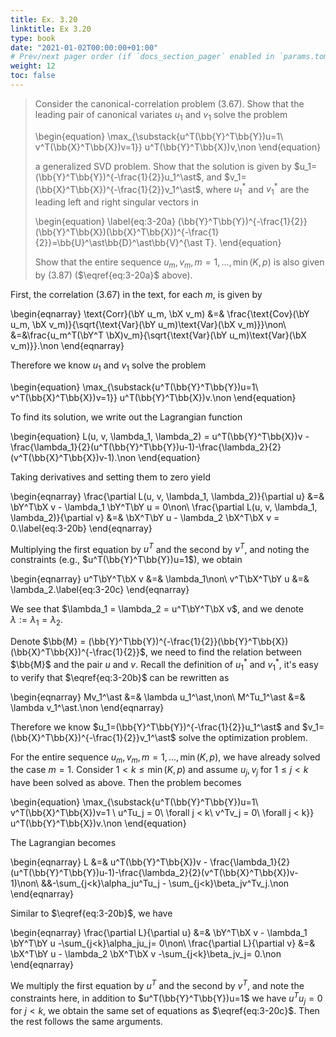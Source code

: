 ```yaml
---
title: Ex. 3.20
linktitle: Ex 3.20
type: book
date: "2021-01-02T00:00:00+01:00"
# Prev/next pager order (if `docs_section_pager` enabled in `params.toml`)
weight: 12
toc: false
---
```


> 	Consider the canonical-correlation problem (3.67). Show that the leading pair of canonical variates $u_1$ and $v_1$ solve the problem
>
>\begin{equation}
>    \max_{\substack{u^T(\bb{Y}^T\bb{Y})u=1\\ v^T(\bb{X}^T\bb{X})v=1}} u^T(\bb{Y}^T\bb{X})v,\non
>\end{equation}
>
> a generalized SVD problem. Show that the solution is given by $u_1=(\bb{Y}^T\bb{Y})^{-\frac{1}{2}}u_1^\ast$, and $v_1=(\bb{X}^T\bb{X})^{-\frac{1}{2}}v_1^\ast$, where $u_1^\ast$ and $v_1^\ast$ are the leading left and right singular vectors in 
> 
>\begin{equation}
>\label{eq:3-20a}
>    (\bb{Y}^T\bb{Y})^{-\frac{1}{2}}(\bb{Y}^T\bb{X})(\bb{X}^T\bb{X})^{-\frac{1}{2}}=\bb{U}^\ast\bb{D}^\ast\bb{V}^{\ast T}.
>\end{equation}
>
>Show that the entire sequence $u_m, v_m, m=1,...,\min(K,p)$ is also given by (3.87) ($\eqref{eq:3-20a}$ above).

First, the correlation (3.67) in the text, for each $m$, is given by

\begin{eqnarray}
    \text{Corr}(\bY u_m, \bX v_m) &=& \frac{\text{Cov}(\bY u_m, \bX v_m)}{\sqrt{\text{Var}(\bY u_m)\text{Var}(\bX v_m)}}\non\\
    &=&\frac{u_m^T(\bY^T \bX)v_m}{\sqrt{\text{Var}(\bY u_m)\text{Var}(\bX v_m)}}.\non 
\end{eqnarray}

Therefore we know $u_1$ and $v_1$ solve the problem

\begin{equation}
    \max_{\substack{u^T(\bb{Y}^T\bb{Y})u=1\\ v^T(\bb{X}^T\bb{X})v=1}} u^T(\bb{Y}^T\bb{X})v.\non
\end{equation}

To find its solution, we write out the Lagrangian function 

\begin{equation}
    L(u, v, \lambda_1, \lambda_2) = u^T(\bb{Y}^T\bb{X})v - \frac{\lambda_1}{2}(u^T(\bb{Y}^T\bb{Y})u-1)-\frac{\lambda_2}{2}(v^T(\bb{X}^T\bb{X})v-1).\non
\end{equation}

Taking derivatives and setting them to zero yield

\begin{eqnarray}
    \frac{\partial L(u, v, \lambda_1, \lambda_2)}{\partial u} &=& \bY^T\bX v - \lambda_1 \bY^T\bY u = 0\non\\
    \frac{\partial L(u, v, \lambda_1, \lambda_2)}{\partial v} &=& \bX^T\bY u - \lambda_2 \bX^T\bX v = 0.\label{eq:3-20b}
\end{eqnarray}

Multiplying the first equation by $u^T$ and the second by $v^T$, and noting the constraints (e.g., $u^T(\bb{Y}^T\bb{Y})u=1$), we obtain

\begin{eqnarray}
    u^T\bY^T\bX v &=& \lambda_1\non\\
    v^T\bX^T\bY u &=& \lambda_2.\label{eq:3-20c}
\end{eqnarray}

We see that $\lambda_1 = \lambda_2 = u^T\bY^T\bX v$, and we denote $\lambda := \lambda_1 = \lambda_2$.

Denote $\bb{M} = (\bb{Y}^T\bb{Y})^{-\frac{1}{2}}(\bb{Y}^T\bb{X})(\bb{X}^T\bb{X})^{-\frac{1}{2}}$, we need to find the relation between $\bb{M}$ and the pair $u$ and $v$. Recall the definition of $u_1^\ast$ and $v_1^\ast$, it's easy to verify that $\eqref{eq:3-20b}$ can be rewritten as 

\begin{eqnarray}
    Mv_1^\ast &=& \lambda u_1^\ast,\non\\
    M^Tu_1^\ast &=& \lambda v_1^\ast.\non
\end{eqnarray}

Therefore we know $u_1=(\bb{Y}^T\bb{Y})^{-\frac{1}{2}}u_1^\ast$ and $v_1=(\bb{X}^T\bb{X})^{-\frac{1}{2}}v_1^\ast$ solve the optimization problem.

For the entire sequence $u_m, v_m, m=1,...,\min(K,p)$, we have already solved the case $m=1$. Consider $1 < k \le \min(K, p)$ and assume $u_j, v_j$ for $1\le j < k$ have been solved as above. Then the problem becomes 

\begin{equation}
    \max_{\substack{u^T(\bb{Y}^T\bb{Y})u=1\\ v^T(\bb{X}^T\bb{X})v=1 \\ u^Tu_j = 0\  \forall j < k\\ v^Tv_j = 0\  \forall j < k}} u^T(\bb{Y}^T\bb{X})v.\non
\end{equation}

The Lagrangian becomes

\begin{eqnarray}
    L &=& u^T(\bb{Y}^T\bb{X})v - \frac{\lambda_1}{2}(u^T(\bb{Y}^T\bb{Y})u-1)-\frac{\lambda_2}{2}(v^T(\bb{X}^T\bb{X})v-1)\non\\
    &&-\sum_{j<k}\alpha_ju^Tu_j - \sum_{j<k}\beta_jv^Tv_j.\non
\end{eqnarray}

Similar to $\eqref{eq:3-20b}$, we have

\begin{eqnarray}
    \frac{\partial L}{\partial u} &=& \bY^T\bX v - \lambda_1 \bY^T\bY u -\sum_{j<k}\alpha_ju_j= 0\non\\
    \frac{\partial L}{\partial v} &=& \bX^T\bY u - \lambda_2 \bX^T\bX v -\sum_{j<k}\beta_jv_j= 0.\non
\end{eqnarray}

We multiply the first equation by $u^T$ and the second by $v^T$, and note the constraints here, in addition to $u^T(\bb{Y}^T\bb{Y})u=1$ we have $u^Tu_j=0$ for $j < k$, we obtain the same set of equations as $\eqref{eq:3-20c}$. Then the rest follows the same arguments.

